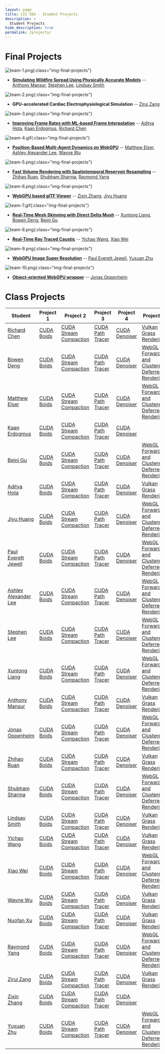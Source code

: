 ```yaml
---
layout: page
title: CIS 565 - Student Projects
description: >
  Student Projects
hide_description: true
permalink: /projects/
---
```


# Final Projects

![team-1.png](/assets/images/projects/team-1.png){:class="img-final-projects"}
* [**Simulating Wildfire Spread Using Physically Accurate Models**](https://github.com/anthonymansur/CIS565-Final-Project) -- [Anthony Mansur](https://github.com/anthonymansur), [Stephen Lee](https://github.com/StephenLee129), [Lindsay Smith](https://github.com/lsmith24)        

![team-2.png](/assets/images/projects/team-2.png){:class="img-final-projects"}
* **GPU-accelerated Cardiac Electrophysiological Simulation** -- [Zirui Zang](https://github.com/zzangupenn)

![team-3.png](/assets/images/projects/team-3.png){:class="img-final-projects"}
* [**Improving Frame Rates with ML-based Frame Interpolation**](https://github.com/adityahota/CIS565-Final-Project-SlowMo) -- [Aditya Hota](https://github.com/adityahota), [Kaan Erdogmus](https://github.com/), [Richard Chen](https://github.com/LaurelinTheGold)

![team-4.gif](/assets/images/projects/team-4.gif){:class="img-final-projects"}
* [**Position-Based Multi-Agent Dynamics on WebGPU**](https://github.com/wayne-wu/webgpu-crowd-simulation) -- [Matthew Elser](https://github.com/mattelser), [Ashley Alexander Lee](https://github.com/asalexan), [Wayne Wu](https://github.com/wayne-wu)             

![team-5.png](/assets/images/projects/team-5.png){:class="img-final-projects"}
* [**Fast Volume Rendering with Spatiotemporal Reservoir Resampling**](https://github.com/TheSmokeyGuys/Volume-ReSTIR-Vulkan) -- [Zhihao Ruan](https://github.com/shineyruan), [Shubham Sharma](https://github.com/codeplay9800), [Raymond Yang](https://github.com/UserRYang)        

![team-6.png](/assets/images/projects/team-6.png){:class="img-final-projects"}
* [**WebGPU based glTF Viewer**](https://github.com/cis565-team6/webgpu-gltf-viewer) -- [Zixin Zhang](https://github.com/zixin96), [Jiyu Huang](https://github.com/JiyuHuang)          

![team-7.gif](/assets/images/projects/team-7.gif){:class="img-final-projects"}
* [**Real-Time Mesh Skinning with Direct Delta Mush**](https://github.com/PacosLelouch/MeshDeformUnity) -- [Xuntong Liang](https://github.com/PacosLelouch), [Bowen Deng](https://github.com/7DBW13), [Beini Gu](https://github.com/Scoutydren)

![team-8.png](/assets/images/projects/team-8.png){:class="img-final-projects"}
* [**Real-Time Ray Traced Caustic**](https://github.com/YichaoW/RealTime-RayTracing-Caustics/blob/main/README.md) -- [Yichao Wang](https://github.com/YichaoW), [Xiao Wei](https://github.com/WillTheFabulous)      

![team-9.png](/assets/images/projects/team-9.png){:class="img-final-projects"}
* [**WebGPU Image Super Resolution**](https://github.com/sona1111/webgpu-super-resolution) -- [Paul Everett Jewell](https://github.com/sona1111), [Yuxuan Zhu](https://github.com/Andrewzhuyx)        

![team-10.png](/assets/images/projects/team-10.png){:class="img-final-projects"}
* [**Object-oriented WebGPU wrapper**](https://github.com/oppenheimj/guppy) -- [Jonas Oppenheim](https://github.com/oppenheimj)

# Class Projects

| Student | Project 1 | Project 2 | Project 3 | Project 4 | Project 5 |
| --------------------------------------------------- | ----------------------------------------------------------------------- | --------------------------------------------------------------------------------------- | -------------------------------------------------------------------------------- | -------------------------------------------------------------------------- | ---------------------------------------------------------------------------------------------------------------------------------------- |
| [Richard Chen](https://github.com/LaurelinTheGold)  | [CUDA Boids](https://github.com/LaurelinTheGold/Project1-CUDA-Flocking) | [CUDA Stream Compaction](https://github.com/LaurelinTheGold/Project2-Stream-Compaction) | [CUDA Path Tracer](https://github.com/LaurelinTheGold/Project3-CUDA-Path-Tracer) | [CUDA Denoiser](https://github.com/LaurelinTheGold/Project4-CUDA-Denoiser) | [Vulkan Grass Rendering](https://github.com/LaurelinTheGold/Project5-Vulkan-Grass-Rendering)                                             |
| [Bowen Deng](https://github.com/7DBW13)             | [CUDA Boids](https://github.com/7DBW13/Project1-CUDA-Flocking)          | [CUDA Stream Compaction](https://github.com/7DBW13/Project2-Stream-Compaction)          | [CUDA Path Tracer](https://github.com/7DBW13/Project3-CUDA-Path-Tracer)          | [CUDA Denoiser](https://github.com/7DBW13/Project4-CUDA-Denoiser)          | [WebGL Forward+ and Clustered Deferred Rendering](https://github.com/7DBW13/Project5-WebGL-Forward-Plus-and-Clustered-Deferred)          |
| [Matthew Elser](https://github.com/mattelser)       | [CUDA Boids](https://github.com/mattelser/Project1-CUDA-Flocking)       | [CUDA Stream Compaction](https://github.com/mattelser/Project2-Stream-Compaction)       | [CUDA Path Tracer](https://github.com/mattelser/Project3-CUDA-Path-Tracer)       | [CUDA Denoiser](https://github.com/mattelser/Project4-CUDA-Denoiser)       | [WebGL Forward+ and Clustered Deferred Rendering](https://github.com/mattelser/Project5-WebGL-Forward-Plus-and-Clustered-Deferred)       |
| [Kaan Erdogmus](https://github.com/)                | [CUDA Boids](https://github.com/Project1-CUDA-Flocking)                 | [CUDA Stream Compaction](https://github.com/Project2-Stream-Compaction)                 | [CUDA Path Tracer](https://github.com/Project3-CUDA-Path-Tracer)                 | [CUDA Denoiser](https://github.com/Project4-CUDA-Denoiser)                 |                                                                                                                                          |
| [Beini Gu](https://github.com/Scoutydren)           | [CUDA Boids](https://github.com/Scoutydren/Project1-CUDA-Flocking)      | [CUDA Stream Compaction](https://github.com/Scoutydren/Project2-Stream-Compaction)      | [CUDA Path Tracer](https://github.com/Scoutydren/Project3-CUDA-Path-Tracer)      | [CUDA Denoiser](https://github.com/Scoutydren/Project4-CUDA-Denoiser)      | [WebGL Forward+ and Clustered Deferred Rendering](https://github.com/Scoutydren/Project5-WebGL-Forward-Plus-and-Clustered-Deferred)      |
| [Aditya Hota](https://github.com/adityahota)        | [CUDA Boids](https://github.com/adityahota/Project1-CUDA-Flocking)      | [CUDA Stream Compaction](https://github.com/adityahota/Project2-Stream-Compaction)      | [CUDA Path Tracer](https://github.com/adityahota/Project3-CUDA-Path-Tracer)      | [CUDA Denoiser](https://github.com/adityahota/Project4-CUDA-Denoiser)      | [Vulkan Grass Rendering](https://github.com/adityahota/Project5-Vulkan-Grass-Rendering)                                                  |
| [Jiyu Huang](https://github.com/JiyuHuang)          | [CUDA Boids](https://github.com/JiyuHuang/Project1-CUDA-Flocking)       | [CUDA Stream Compaction](https://github.com/JiyuHuang/Project2-Stream-Compaction)       | [CUDA Path Tracer](https://github.com/JiyuHuang/Project3-CUDA-Path-Tracer)       | [CUDA Denoiser](https://github.com/JiyuHuang/Project4-CUDA-Denoiser)       | [WebGL Forward+ and Clustered Deferred Rendering](https://github.com/JiyuHuang/Project5-WebGL-Forward-Plus-and-Clustered-Deferred)       |
| [Paul Everett Jewell](https://github.com/sona1111)  | [CUDA Boids](https://github.com/sona1111/Project1-CUDA-Flocking)        | [CUDA Stream Compaction](https://github.com/sona1111/Project2-Stream-Compaction)        | [CUDA Path Tracer](https://github.com/sona1111/Project3-CUDA-Path-Tracer)        | [CUDA Denoiser](https://github.com/sona1111/Project4-CUDA-Denoiser)        | [WebGL Forward+ and Clustered Deferred Rendering](https://github.com/sona1111/Project5-WebGL-Forward-Plus-and-Clustered-Deferred)        |
| [Ashley Alexander Lee](https://github.com/asalexan) | [CUDA Boids](https://github.com/asalexan/Project1-CUDA-Flocking)        | [CUDA Stream Compaction](https://github.com/asalexan/Project2-Stream-Compaction)        | [CUDA Path Tracer](https://github.com/asalexan/Project3-CUDA-Path-Tracer)        | [CUDA Denoiser](https://github.com/asalexan/Project4-CUDA-Denoiser)        | [WebGL Forward+ and Clustered Deferred Rendering](https://github.com/asalexan/Project5-WebGL-Forward-Plus-and-Clustered-Deferred)        |
| [Stephen Lee](https://github.com/StephenLee129)     | [CUDA Boids](https://github.com/StephenLee129/Project1-CUDA-Flocking)   | [CUDA Stream Compaction](https://github.com/StephenLee129/Project2-Stream-Compaction)   | [CUDA Path Tracer](https://github.com/StephenLee129/Project3-CUDA-Path-Tracer)   | [CUDA Denoiser](https://github.com/StephenLee129/Project4-CUDA-Denoiser)   | [WebGL Forward+ and Clustered Deferred Rendering](https://github.com/StephenLee129/Project5-WebGL-Forward-Plus-and-Clustered-Deferred)   |
| [Xuntong Liang](https://github.com/PacosLelouch)    | [CUDA Boids](https://github.com/PacosLelouch/Project1-CUDA-Flocking)    | [CUDA Stream Compaction](https://github.com/PacosLelouch/Project2-Stream-Compaction)    | [CUDA Path Tracer](https://github.com/PacosLelouch/Project3-CUDA-Path-Tracer)    | [CUDA Denoiser](https://github.com/PacosLelouch/Project4-CUDA-Denoiser)    | [WebGL Forward+ and Clustered Deferred Rendering](https://github.com/PacosLelouch/Project5-WebGL-Forward-Plus-and-Clustered-Deferred)    |
| [Anthony Mansur](https://github.com/anthonymansur)  | [CUDA Boids](https://github.com/anthonymansur/Project1-CUDA-Flocking)   | [CUDA Stream Compaction](https://github.com/anthonymansur/Project2-Stream-Compaction)   | [CUDA Path Tracer](https://github.com/anthonymansur/Project3-CUDA-Path-Tracer)   | [CUDA Denoiser](https://github.com/anthonymansur/Project4-CUDA-Denoiser)   | [Vulkan Grass Rendering](https://github.com/anthonymansur/Project5-Vulkan-Grass-Rendering)                                               |
| [Jonas Oppenheim](https://github.com/oppenheimj)    | [CUDA Boids](https://github.com/oppenheimj/Project1-CUDA-Flocking)      | [CUDA Stream Compaction](https://github.com/oppenheimj/Project2-Stream-Compaction)      | [CUDA Path Tracer](https://github.com/oppenheimj/Project3-CUDA-Path-Tracer)      | [CUDA Denoiser](https://github.com/oppenheimj/Project4-CUDA-Denoiser)      | [WebGL Forward+ and Clustered Deferred Rendering](https://github.com/oppenheimj/Project5-WebGL-Forward-Plus-and-Clustered-Deferred)      |
| [Zhihao Ruan](https://github.com/shineyruan)        | [CUDA Boids](https://github.com/shineyruan/Project1-CUDA-Flocking)      | [CUDA Stream Compaction](https://github.com/shineyruan/Project2-Stream-Compaction)      | [CUDA Path Tracer](https://github.com/shineyruan/Project3-CUDA-Path-Tracer)      | [CUDA Denoiser](https://github.com/shineyruan/Project4-CUDA-Denoiser)      | [Vulkan Grass Rendering](https://github.com/shineyruan/Project5-Vulkan-Grass-Rendering)                                                  |
| [Shubham Sharma](https://github.com/codeplay9800)   | [CUDA Boids](https://github.com/codeplay9800/Project1-CUDA-Flocking)    | [CUDA Stream Compaction](https://github.com/codeplay9800/Project2-Stream-Compaction)    | [CUDA Path Tracer](https://github.com/codeplay9800/Project3-CUDA-Path-Tracer)    | [CUDA Denoiser](https://github.com/codeplay9800/Project4-CUDA-Denoiser)    | [WebGL Forward+ and Clustered Deferred Rendering](https://github.com/codeplay9800/Project5-WebGL-Forward-Plus-and-Clustered-Deferred)    |
| [Lindsay Smith](https://github.com/lsmith24)        | [CUDA Boids](https://github.com/lsmith24/Project1-CUDA-Flocking)        | [CUDA Stream Compaction](https://github.com/lsmith24/Project2-Stream-Compaction)        | [CUDA Path Tracer](https://github.com/lsmith24/Project3-CUDA-Path-Tracer)        | [CUDA Denoiser](https://github.com/lsmith24/Project4-CUDA-Denoiser)        | [Vulkan Grass Rendering](https://github.com/lsmith24/Project5-Vulkan-Grass-Rendering)                                                    |
| [Yichao Wang](https://github.com/YichaoW)           | [CUDA Boids](https://github.com/YichaoW/Project1-CUDA-Flocking)         | [CUDA Stream Compaction](https://github.com/YichaoW/Project2-Stream-Compaction)         | [CUDA Path Tracer](https://github.com/YichaoW/Project3-CUDA-Path-Tracer)         | [CUDA Denoiser](https://github.com/YichaoW/Project4-CUDA-Denoiser)         | [Vulkan Grass Rendering](https://github.com/YichaoW/Project5-Vulkan-Grass-Rendering)                                                     |
| [Xiao Wei](https://github.com/WillTheFabulous)      | [CUDA Boids](https://github.com/WillTheFabulous/Project1-CUDA-Flocking) | [CUDA Stream Compaction](https://github.com/WillTheFabulous/Project2-Stream-Compaction) | [CUDA Path Tracer](https://github.com/WillTheFabulous/Project3-CUDA-Path-Tracer) | [CUDA Denoiser](https://github.com/WillTheFabulous/Project4-CUDA-Denoiser) | [WebGL Forward+ and Clustered Deferred Rendering](https://github.com/WillTheFabulous/Project5-WebGL-Forward-Plus-and-Clustered-Deferred) |
| [Wayne Wu](https://github.com/wayne-wu)             | [CUDA Boids](https://github.com/wayne-wu/Project1-CUDA-Flocking)        | [CUDA Stream Compaction](https://github.com/wayne-wu/Project2-Stream-Compaction)        | [CUDA Path Tracer](https://github.com/wayne-wu/Project3-CUDA-Path-Tracer)        | [CUDA Denoiser](https://github.com/wayne-wu/Project4-CUDA-Denoiser)        | [Vulkan Grass Rendering](https://github.com/wayne-wu/Project5-Vulkan-Grass-Rendering)                                                    |
| [Nuofan Xu](https://github.com/NuofanXu)            | [CUDA Boids](https://github.com/NuofanXu/Project1-CUDA-Flocking)        | [CUDA Stream Compaction](https://github.com/NuofanXu/Project2-Stream-Compaction)        | [CUDA Path Tracer](https://github.com/NuofanXu/Project3-CUDA-Path-Tracer)        | [CUDA Denoiser](https://github.com/NuofanXu/Project4-CUDA-Denoiser)        | [Vulkan Grass Rendering](https://github.com/NuofanXu/Project5-Vulkan-Grass-Rendering)                                                    |
| [Raymond Yang](https://github.com/UserRYang)        | [CUDA Boids](https://github.com/UserRYang/Project1-CUDA-Flocking)       | [CUDA Stream Compaction](https://github.com/UserRYang/Project2-Stream-Compaction)       | [CUDA Path Tracer](https://github.com/UserRYang/Project3-CUDA-Path-Tracer)       | [CUDA Denoiser](https://github.com/UserRYang/Project4-CUDA-Denoiser)       | [WebGL Forward+ and Clustered Deferred Rendering](https://github.com/UserRYang/Project5-WebGL-Forward-Plus-and-Clustered-Deferred)       |
| [Zirui Zang](https://github.com/zzangupenn)         | [CUDA Boids](https://github.com/zzangupenn/Project1-CUDA-Flocking)      | [CUDA Stream Compaction](https://github.com/zzangupenn/Project2-Stream-Compaction)      | [CUDA Path Tracer](https://github.com/zzangupenn/Project3-CUDA-Path-Tracer)      | [CUDA Denoiser](https://github.com/zzangupenn/Project4-CUDA-Denoiser)      | [Vulkan Grass Rendering](https://github.com/zzangupenn/Project5-Vulkan-Grass-Rendering)                                                  |
| [Zixin Zhang](https://github.com/zixin96)           | [CUDA Boids](https://github.com/zixin96/Project1-CUDA-Flocking)         | [CUDA Stream Compaction](https://github.com/zixin96/Project2-Stream-Compaction)         | [CUDA Path Tracer](https://github.com/zixin96/Project3-CUDA-Path-Tracer)         | [CUDA Denoiser](https://github.com/zixin96/Project4-CUDA-Denoiser)         |                                                                                                                                          |
| [Yuxuan Zhu](https://github.com/Andrewzhuyx)        | [CUDA Boids](https://github.com/Andrewzhuyx/Project1-CUDA-Flocking)     | [CUDA Stream Compaction](https://github.com/Andrewzhuyx/Project2-Stream-Compaction)     | [CUDA Path Tracer](https://github.com/Andrewzhuyx/Project3-CUDA-Path-Tracer)     | [CUDA Denoiser](https://github.com/Andrewzhuyx/Project4-CUDA-Denoiser)     | [WebGL Forward+ and Clustered Deferred Rendering](https://github.com/Andrewzhuyx/Project5-WebGL-Forward-Plus-and-Clustered-Deferred)     |